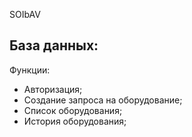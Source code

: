 
SOIbAV

База данных:
-

Функции:
- Авторизация;
- Создание запроса на оборудование;
- Список оборудования;
- История оборудования;
